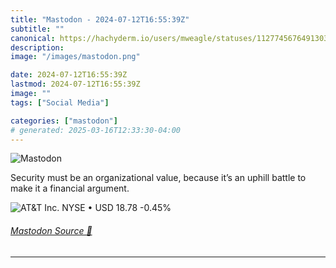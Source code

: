 ```yaml
---
title: "Mastodon - 2024-07-12T16:55:39Z"
subtitle: ""
canonical: https://hachyderm.io/users/mweagle/statuses/112774567649130306
description:
image: "/images/mastodon.png"

date: 2024-07-12T16:55:39Z
lastmod: 2024-07-12T16:55:39Z
image: ""
tags: ["Social Media"]

categories: ["mastodon"]
# generated: 2025-03-16T12:33:30-04:00
---
```

![Mastodon](/images/mastodon.png)

<p>Security must be an organizational value, because it’s an uphill battle to make it a financial argument.</p>

![AT&T Inc.
NYSE • USD
18.78
-0.45%](48d62836cc01eec9.png)

###### [Mastodon Source 🐘](https://hachyderm.io/@mweagle/112774567649130306)

___
